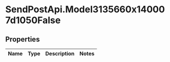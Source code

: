 # SendPostApi.Model3135660x140007d1050False

## Properties
Name | Type | Description | Notes
------------ | ------------- | ------------- | -------------


